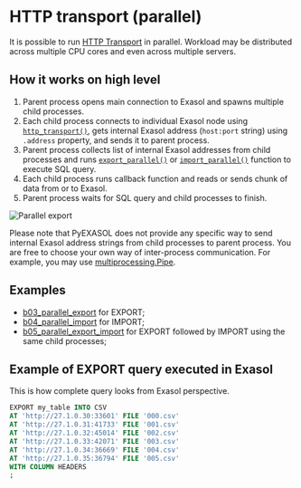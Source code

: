# HTTP transport (parallel)

It is possible to run [HTTP Transport](/docs/HTTP_TRANSPORT.md) in parallel. Workload may be distributed across multiple CPU cores and even across multiple servers.

## How it works on high level

1. Parent process opens main connection to Exasol and spawns multiple child processes.
2. Each child process connects to individual Exasol node using [`http_transport()`](/docs/REFERENCE.md#http_transport), gets internal Exasol address (`host:port` string) using `.address` property, and sends it to parent process.
3. Parent process collects list of internal Exasol addresses from child processes and runs [`export_parallel()`](/docs/REFERENCE.md#export_parallel) or [`import_parallel()`](/docs/REFERENCE.md#import_parallel) function to execute SQL query.
4. Each child process runs callback function and reads or sends chunk of data from or to Exasol.
5. Parent process waits for SQL query and child processes to finish.

![Parallel export](/docs/img/parallel_export.png)

Please note that PyEXASOL does not provide any specific way to send internal Exasol address strings from child processes to parent process. You are free to choose your own way of inter-process communication. For example, you may use [multiprocessing.Pipe](https://docs.python.org/3/library/multiprocessing.html?highlight=Pipes#exchanging-objects-between-processes).

## Examples

- [b03_parallel_export](/examples/b03_parallel_export.py) for EXPORT;
- [b04_parallel_import](/examples/b04_parallel_import.py) for IMPORT;
- [b05_parallel_export_import](/examples/b05_parallel_export_import.py) for EXPORT followed by IMPORT using the same child processes;

## Example of EXPORT query executed in Exasol

This is how complete query looks from Exasol perspective.

```sql
EXPORT my_table INTO CSV
AT 'http://27.1.0.30:33601' FILE '000.csv'
AT 'http://27.1.0.31:41733' FILE '001.csv'
AT 'http://27.1.0.32:45014' FILE '002.csv'
AT 'http://27.1.0.33:42071' FILE '003.csv'
AT 'http://27.1.0.34:36669' FILE '004.csv'
AT 'http://27.1.0.35:36794' FILE '005.csv'
WITH COLUMN HEADERS
;
```
